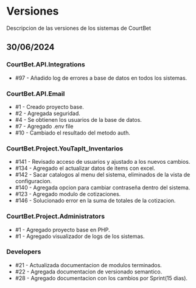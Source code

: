 # Versiones

Descripcion de las versiones de los sistemas de CourtBet

## 30/06/2024

### CourtBet.API.Integrations

- #97 - Añadido log de errores a base de datos en todos los sistemas.

### CourtBet.API.Email

- #1 - Creado proyecto base.
- #2 - Agregada seguridad.
- #4 - Se obtienen los usuarios de la base de datos.
- #7 - Agregado .env file
- #10 - Cambiado el resultado del metodo auth.

### CourtBet.Project.YouTapIt_Inventarios

- #141 - Revisado acceso de usuarios y ajustado a los nuevos cambios.
- #134 - Agregado el actualizar datos de items con excel.
- #142 - Sacar catalogos al menu del sistema, eliminados de la vista de configuracion.
- #140 - Agregada opcion para cambiar contraseña dentro del sistema.
- #123 - Agregado modulo de cotizaciones.
- #146 - Solucionado error en la suma de totales de la cotizacion.

### CourtBet.Project.Administrators

- #1 - Agregado proyecto base en PHP.
- #1 - Agregado visualizador de logs de los sistemas.

### Developers

- #21 - Actualizada documentacion de modulos terminados.
- #22 - Agregada documentacion de versionado semantico.
- #28 - Agregado documentacion con los cambios por Sprint(15 dias).
